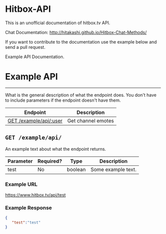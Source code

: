 Hitbox-API
==========

This is an unofficial documentation of hitbox.tv API. 

Chat Documentation: http://hitakashi.github.io/Hitbox-Chat-Methods/

If you want to contribute to the documentation use the example below and send a pull request.

Example API Documentation.

# Example API
***

What is the general description of what the endpoint does. You don't have to include parameters if the endpoint doesn't have them.

| Endpoint | Description |
| ---- | --------------- |
| [GET /example/api/:user](/README.md#get-exampleapi) | Get channel emotes |

## `GET /example/api/`

An example text about what the endpoint returns.

| Parameter | Required? | Type | Description |
| ---- | ----- | ---- | ----- |
| test | No | boolean | Some example text. | 

### Example URL

https://www.hitbox.tv/api/test

### Example Response 

```json
{
   "test":"test"
}
```
